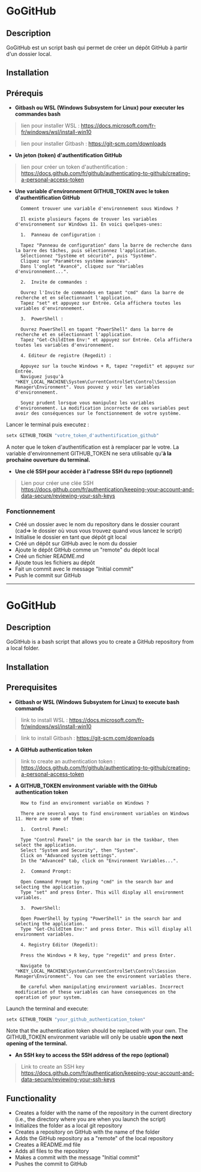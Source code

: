 # GoGitHub

## Description

GoGitHub est un script bash qui permet de créer un dépôt GitHub à partir d'un dossier local.

## Installation

## Prérequis

- **Gitbash ou WSL (Windows Subsystem for Linux) pour executer les commandes bash**

> lien pour installer WSL : https://docs.microsoft.com/fr-fr/windows/wsl/install-win10

> lien pour installer Gitbash : https://git-scm.com/downloads

- **Un jeton (token) d'authentification GitHub**

> lien pour créer un token d'authentification : https://docs.github.com/fr/github/authenticating-to-github/creating-a-personal-access-token

- **Une variable d'environnement GITHUB_TOKEN avec le token d'authentification GitHub**

        Comment trouver une variable d'environnement sous Windows ?

        Il existe plusieurs façons de trouver les variables d'environnement sur Windows 11. En voici quelques-unes:

        1.  Panneau de configuration :

        Tapez "Panneau de configuration" dans la barre de recherche dans la barre des tâches, puis sélectionnez l'application.
        Sélectionnez "Système et sécurité", puis "Système".
        Cliquez sur "Paramètres système avancés".
        Dans l'onglet "Avancé", cliquez sur "Variables d'environnement...".

        2.  Invite de commandes :

        Ouvrez l'Invite de commandes en tapant "cmd" dans la barre de recherche et en sélectionnant l'application.
        Tapez "set" et appuyez sur Entrée. Cela affichera toutes les variables d'environnement.

        3.  PowerShell :

        Ouvrez PowerShell en tapant "PowerShell" dans la barre de recherche et en sélectionnant l'application.
        Tapez "Get-ChildItem Env:" et appuyez sur Entrée. Cela affichera toutes les variables d'environnement.

        4. Editeur de registre (Regedit) :

        Appuyez sur la touche Windows + R, tapez "regedit" et appuyez sur Entrée.
        Naviguez jusqu'à "HKEY_LOCAL_MACHINE\System\CurrentControlSet\Control\Session Manager\Environment". Vous pouvez y voir les variables d'environnement.

        Soyez prudent lorsque vous manipulez les variables d'environnement. La modification incorrecte de ces variables peut avoir des conséquences sur le fonctionnement de votre système.

Lancer le terminal puis executez :

```bash
setx GITHUB_TOKEN "votre_token_d'authentification_github"
```

A noter que le token d'authentification est à remplacer par le votre.
La variable d'environnement GITHUB_TOKEN ne sera utilisable qu'**à la prochaine ouverture du terminal.**

- **Une clé SSH pour accèder à l'adresse SSH du repo (optionnel)**

> Lien pour créer une clée SSH https://docs.github.com/fr/authentication/keeping-your-account-and-data-secure/reviewing-your-ssh-keys

### Fonctionnement

- Créé un dossier avec le nom du repository dans le dossier courant (cad=> le dossier où vous vous trouvez quand vous lancez le script)
- Initialise le dossier en tant que dépôt git local
- Créé un dépôt sur GitHub avec le nom du dossier
- Ajoute le dépôt GitHub comme un "remote" du dépôt local
- Créé un fichier README.md
- Ajoute tous les fichiers au dépôt
- Fait un commit avec le message "Initial commit"
- Push le commit sur GitHub

---

# GoGitHub

## Description

GoGitHub is a bash script that allows you to create a GitHub repository from a local folder.

## Installation

## Prerequisites

- **Gitbash or WSL (Windows Subsystem for Linux) to execute bash commands**

> link to install WSL : https://docs.microsoft.com/fr-fr/windows/wsl/install-win10

> link to install Gitbash : https://git-scm.com/downloads

- **A GitHub authentication token**

> link to create an authentication token : https://docs.github.com/fr/github/authenticating-to-github/creating-a-personal-access-token

- **A GITHUB_TOKEN environment variable with the GitHub authentication token**

        How to find an environment variable on Windows ?

        There are several ways to find environment variables on Windows 11. Here are some of them:

        1.  Control Panel:

        Type "Control Panel" in the search bar in the taskbar, then select the application.
        Select "System and Security", then "System".
        Click on "Advanced system settings".
        In the "Advanced" tab, click on "Environment Variables...".

        2.  Command Prompt:

        Open Command Prompt by typing "cmd" in the search bar and selecting the application.
        Type "set" and press Enter. This will display all environment variables.

        3.  PowerShell:

        Open PowerShell by typing "PowerShell" in the search bar and selecting the application.
        Type "Get-ChildItem Env:" and press Enter. This will display all environment variables.

        4. Registry Editor (Regedit):

        Press the Windows + R key, type "regedit" and press Enter.

        Navigate to "HKEY_LOCAL_MACHINE\System\CurrentControlSet\Control\Session Manager\Environment". You can see the environment variables there.

        Be careful when manipulating environment variables. Incorrect modification of these variables can have consequences on the operation of your system.

Launch the terminal and execute:

```bash
setx GITHUB_TOKEN "your_github_authentication_token"
```

Note that the authentication token should be replaced with your own.
The GITHUB_TOKEN environment variable will only be usable **upon the next opening of the terminal.**

- **An SSH key to access the SSH address of the repo (optional)**

> Link to create an SSH key https://docs.github.com/fr/authentication/keeping-your-account-and-data-secure/reviewing-your-ssh-keys

## Functionality

- Creates a folder with the name of the repository in the current directory (i.e., the directory where you are when you launch the script)
- Initializes the folder as a local git repository
- Creates a repository on GitHub with the name of the folder
- Adds the GitHub repository as a "remote" of the local repository
- Creates a README.md file
- Adds all files to the repository
- Makes a commit with the message "Initial commit"
- Pushes the commit to GitHub
